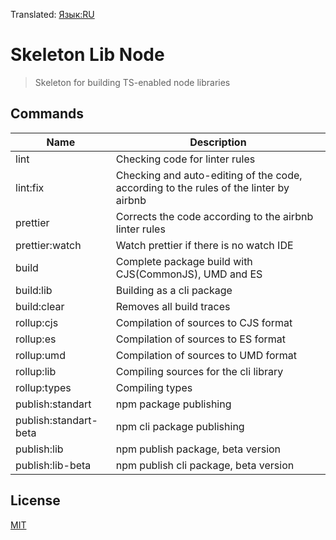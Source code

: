 Translated: [Язык:RU](https://github.com/ManushovRodion/skeleton-lib-node#readme)

# Skeleton Lib Node

> Skeleton for building TS-enabled node libraries

## Commands

| Name                  | Description                                                                           |
| --------------------- | ------------------------------------------------------------------------------------- |
| lint                  | Checking code for linter rules                                                        |
| lint:fix              | Checking and auto-editing of the code, according to the rules of the linter by airbnb |
| prettier              | Corrects the code according to the airbnb linter rules                                |
| prettier:watch        | Watch prettier if there is no watch IDE                                               |
| build                 | Complete package build with CJS(CommonJS), UMD and ES                                 |
| build:lib             | Building as a cli package                                                             |
| build:clear           | Removes all build traces                                                              |
| rollup:cjs            | Compilation of sources to CJS format                                                  |
| rollup:es             | Compilation of sources to ES format                                                   |
| rollup:umd            | Compilation of sources to UMD format                                                  |
| rollup:lib            | Compiling sources for the cli library                                                 |
| rollup:types          | Compiling types                                                                       |
| publish:standart      | npm package publishing                                                                |
| publish:standart-beta | npm cli package publishing                                                            |
| publish:lib           | npm publish package, beta version                                                     |
| publish:lib-beta      | npm publish cli package, beta version                                                 |

## License

[MIT](https://github.com/ManushovRodion/skeleton-lib-node/blob/master/LICENSE)

